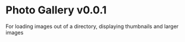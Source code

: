 Photo Gallery v0.0.1
====================

For loading images out of a directory, displaying thumbnails and larger images
